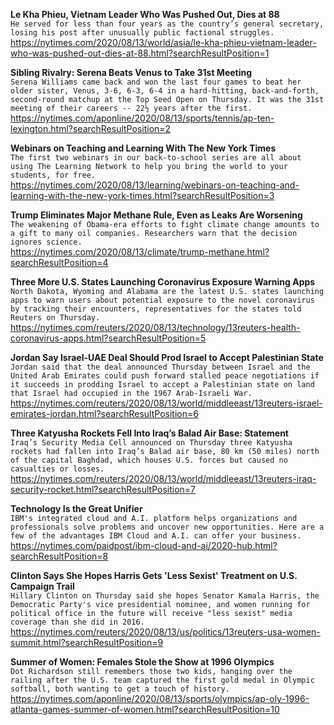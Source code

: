 **Le Kha Phieu, Vietnam Leader Who Was Pushed Out, Dies at 88**\
`He served for less than four years as the country’s general secretary, losing his post after unusually public factional struggles.`\
https://nytimes.com/2020/08/13/world/asia/le-kha-phieu-vietnam-leader-who-was-pushed-out-dies-at-88.html?searchResultPosition=1

**Sibling Rivalry: Serena Beats Venus to Take 31st Meeting**\
`Serena Williams came back and won the last four games to beat her older sister, Venus, 3-6, 6-3, 6-4 in a hard-hitting, back-and-forth, second-round matchup at the Top Seed Open on Thursday. It was the 31st meeting of their careers -- 22½ years after the first.`\
https://nytimes.com/aponline/2020/08/13/sports/tennis/ap-ten-lexington.html?searchResultPosition=2

**Webinars on Teaching and Learning With The New York Times**\
`The first two webinars in our back-to-school series are all about using The Learning Network to help you bring the world to your students, for free.`\
https://nytimes.com/2020/08/13/learning/webinars-on-teaching-and-learning-with-the-new-york-times.html?searchResultPosition=3

**Trump Eliminates Major Methane Rule, Even as Leaks Are Worsening**\
`The weakening of Obama-era efforts to fight climate change amounts to a gift to many oil companies. Researchers warn that the decision ignores science.`\
https://nytimes.com/2020/08/13/climate/trump-methane.html?searchResultPosition=4

**Three More U.S. States Launching Coronavirus Exposure Warning Apps**\
`North Dakota, Wyoming and Alabama are the latest U.S. states launching apps to warn users about potential exposure to the novel coronavirus by tracking their encounters, representatives for the states told Reuters on Thursday.`\
https://nytimes.com/reuters/2020/08/13/technology/13reuters-health-coronavirus-apps.html?searchResultPosition=5

**Jordan Say Israel-UAE Deal Should Prod Israel to Accept Palestinian State**\
`Jordan said that the deal announced Thursday between Israel and the United Arab Emirates could push forward stalled peace negotiations if it succeeds in prodding Israel to accept a Palestinian state on land that Israel had occupied in the 1967 Arab-Israeli War.`\
https://nytimes.com/reuters/2020/08/13/world/middleeast/13reuters-israel-emirates-jordan.html?searchResultPosition=6

**Three Katyusha Rockets Fell Into Iraq’s Balad Air Base: Statement**\
`Iraq’s Security Media Cell announced on Thursday three Katyusha rockets had fallen into Iraq’s Balad air base, 80 km (50 miles) north of the capital Baghdad, which houses U.S. forces but caused no casualties or losses.`\
https://nytimes.com/reuters/2020/08/13/world/middleeast/13reuters-iraq-security-rocket.html?searchResultPosition=7

**Technology Is the Great Unifier**\
`IBM's integrated cloud and A.I. platform helps organizations and professionals solve problems and uncover new opportunities. Here are a few of the advantages IBM Cloud and A.I. can offer your business. `\
https://nytimes.com/paidpost/ibm-cloud-and-ai/2020-hub.html?searchResultPosition=8

**Clinton Says She Hopes Harris Gets 'Less Sexist' Treatment on U.S. Campaign Trail**\
`Hillary Clinton on Thursday said she hopes Senator Kamala Harris, the Democratic Party's vice presidential nominee, and women running for political office in the future will receive "less sexist" media coverage than she did in 2016.`\
https://nytimes.com/reuters/2020/08/13/us/politics/13reuters-usa-women-summit.html?searchResultPosition=9

**Summer of Women: Females Stole the Show at 1996 Olympics**\
`Dot Richardson still remembers those two kids, hanging over the railing after the U.S. team captured the first gold medal in Olympic softball, both wanting to get a touch of history.`\
https://nytimes.com/aponline/2020/08/13/sports/olympics/ap-oly-1996-atlanta-games-summer-of-women.html?searchResultPosition=10

